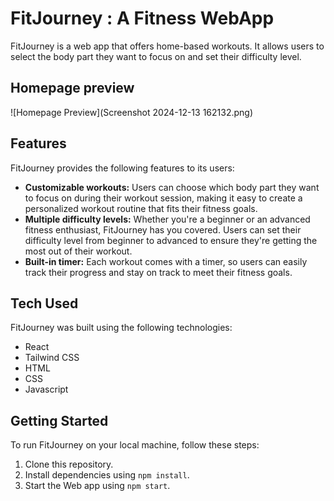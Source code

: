 # FitJourney : A Fitness WebApp

FitJourney is a web app that offers home-based workouts. It allows users to select the body part they want to focus on and set their difficulty level.

## Homepage preview

![Homepage Preview](Screenshot 2024-12-13 162132.png)

## Features

FitJourney provides the following features to its users:

- **Customizable workouts:** Users can choose which body part they want to focus on during their workout session, making it easy to create a personalized workout routine that fits their fitness goals.
- **Multiple difficulty levels:** Whether you're a beginner or an advanced fitness enthusiast, FitJourney has you covered. Users can set their difficulty level from beginner to advanced to ensure they're getting the most out of their workout.
- **Built-in timer:** Each workout comes with a timer, so users can easily track their progress and stay on track to meet their fitness goals.

## Tech Used

FitJourney was built using the following technologies:

- React
- Tailwind CSS
- HTML
- CSS
- Javascript

## Getting Started

To run FitJourney on your local machine, follow these steps:

1. Clone this repository.
2. Install dependencies using `npm install`.
3. Start the Web app using `npm start`.
